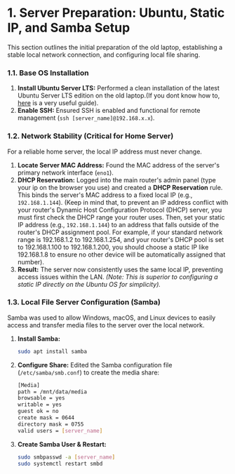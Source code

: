 # 1. Server Preparation: Ubuntu, Static IP, and Samba Setup

This section outlines the initial preparation of the old laptop, establishing a stable local network connection, and configuring local file sharing.

### 1.1. Base OS Installation

1.  **Install Ubuntu Server LTS:** Performed a clean installation of the latest Ubuntu Server LTS edition on the old laptop.(If you dont know how to, [here](https://ubuntu.com/tutorials/install-ubuntu-server#1-overview) is a very useful guide).
2.  **Enable SSH:** Ensured SSH is enabled and functional for remote management (`ssh [server_name]@192.168.x.x`).

### 1.2. Network Stability (Critical for Home Server)

For a reliable home server, the local IP address must never change.

1.  **Locate Server MAC Address:** Found the MAC address of the server's primary network interface (`eno1`).
2.  **DHCP Reservation:** Logged into the main router's admin panel (type your ip on the browser you use) and created a **DHCP Reservation** rule. This binds the server's MAC address to a fixed local IP (e.g., `192.168.1.144`). (Keep in mind that, to prevent an IP address conflict with your router's Dynamic Host Configuration Protocol (DHCP) server, you must first check the DHCP range your router uses. Then, set your static IP address (e.g., `192.168.1.144`) to an address that falls outside of the router's DHCP assignment pool. For example, if your standard network range is 192.168.1.2 to 192.168.1.254, and your router's DHCP pool is set to 192.168.1.100 to 192.168.1.200, you should choose a static IP like 192.168.1.8 to ensure no other device will be automatically assigned that number).
3.  **Result:** The server now consistently uses the same local IP, preventing access issues within the LAN. *(Note: This is superior to configuring a static IP directly on the Ubuntu OS for simplicity).*

### 1.3. Local File Server Configuration (Samba)

Samba was used to allow Windows, macOS, and Linux devices to easily access and transfer media files to the server over the local network.

1.  **Install Samba:**
    ```bash
    sudo apt install samba
    ```
2.  **Configure Share:** Edited the Samba configuration file (`/etc/samba/smb.conf`) to create the media share:
    ```bash
    [Media]
    path = /mnt/data/media
    browsable = yes
    writable = yes
    guest ok = no
    create mask = 0644
    directory mask = 0755
    valid users = [server_name]
    ```
3.  **Create Samba User & Restart:**
    ```bash
    sudo smbpasswd -a [server_name]
    sudo systemctl restart smbd
    ```
